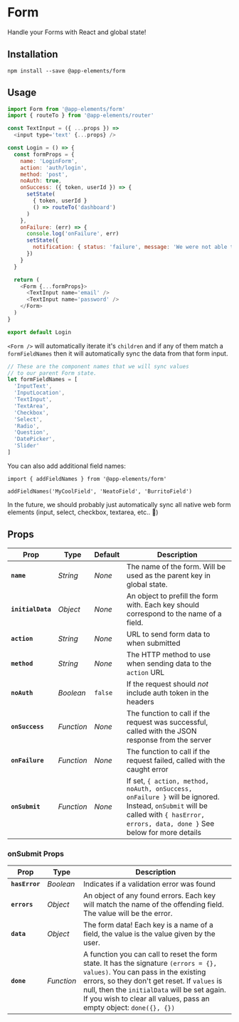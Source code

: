 # Form

Handle your Forms with React and global state!

## Installation

`npm install --save @app-elements/form`

## Usage

```javascript
import Form from '@app-elements/form'
import { routeTo } from '@app-elements/router'

const TextInput = ({ ...props }) =>
  <input type='text' {...props} />

const Login = () => {
  const formProps = {
    name: 'LoginForm',
    action: 'auth/login',
    method: 'post',
    noAuth: true,
    onSuccess: ({ token, userId }) => {
      setState(
        { token, userId }
        () => routeTo('dashboard')
      )
    },
    onFailure: (err) => {
      console.log('onFailure', err)
      setState({
        notification: { status: 'failure', message: 'We were not able to log you in!' }
      })
    }
  }

  return (
    <Form {...formProps}>
      <TextInput name='email' />
      <TextInput name='password' />
    </Form>
  )
}

export default Login
```

`<Form />` will automatically iterate it's `children` and if any of them match a `formFieldNames` then it will automatically sync the data from that form input.

```javascript
// These are the component names that we will sync values
// to our parent Form state.
let formFieldNames = [
  'InputText',
  'InputLocation',
  'TextInput',
  'TextArea',
  'Checkbox',
  'Select',
  'Radio',
  'Question',
  'DatePicker',
  'Slider'
]
```

You can also add additional field names:

```javacript
import { addFieldNames } from '@app-elements/form'

addFieldNames('MyCoolField', 'NeatoField', 'BurritoField')
```

In the future, we should probably just automatically sync all native web form elements (input, select, checkbox, textarea, etc.. :shrug:)

## Props

| Prop                   | Type       | Default       | Description         |
|------------------------|------------|---------------|---------------------|
| **`name`**             | _String_   | _None_        | The name of the form. Will be used as the parent key in global state.
| **`initialData`**      | _Object_   | _None_        | An object to prefill the form with. Each key should correspond to the name of a field.
| **`action`**           | _String_   | _None_        | URL to send form data to when submitted
| **`method`**           | _String_   | _None_        | The HTTP method to use when sending data to the `action` URL
| **`noAuth`**           | _Boolean_  | `false`       | If the request should *not* include auth token in the headers
| **`onSuccess`**        | _Function_ | _None_        | The function to call if the request was successful, called with the JSON response from the server
| **`onFailure`**        | _Function_ | _None_        | The function to call if the request failed, called with the caught error
| **`onSubmit`**         | _Function_ | _None_        | If set, `{ action, method, noAuth, onSuccess, onFailure }` will be ignored. Instead, `onSubmit` will be called with `{ hasError, errors, data, done }` See below for more details

### onSubmit Props

| Prop                   | Type       | Description         |
|------------------------|------------|---------------------|
| **`hasError`**         | _Boolean_  | Indicates if a validation error was found
| **`errors`**           | _Object_   | An object of any found errors. Each key will match the name of the offending field. The value will be the error.
| **`data`**             | _Object_   | The form data! Each key is a name of a field, the value is the value given by the user.
| **`done`**             | _Function_ | A function you can call to reset the form state. It has the signature `(errors = {}, values)`. You can pass in the existing errors, so they don't get reset. If `values` is null, then the `initialData` will be set again. If you wish to clear all values, pass an empty object: `done({}, {})`

